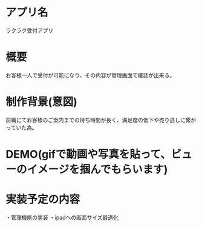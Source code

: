 
# アプリ名
ラクラク受付アプリ

# 概要
お客様一人で受付が可能になり、その内容が管理画面で確認が出来る。

# 制作背景(意図)
前職にてお客様のご案内までの待ち時間が長く、満足度の低下や売り逃しに繋がっていた為。

# DEMO(gifで動画や写真を貼って、ビューのイメージを掴んでもらいます)


# 実装予定の内容
・管理機能の実装
・ipadへの画面サイズ最適化




